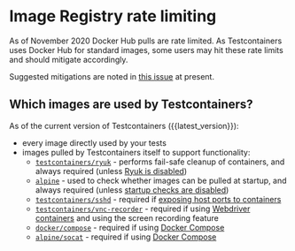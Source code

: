 # Image Registry rate limiting

As of November 2020 Docker Hub pulls are rate limited. 
As Testcontainers uses Docker Hub for standard images, some users may hit these rate limits and should mitigate accordingly.

Suggested mitigations are noted in [this issue](https://github.com/testcontainers/testcontainers-java/issues/3099) at present.

## Which images are used by Testcontainers?

As of the current version of Testcontainers ({{latest_version}}):

* every image directly used by your tests
* images pulled by Testcontainers itself to support functionality:
    * [`testcontainers/ryuk`](https://hub.docker.com/r/testcontainers/ryuk) - performs fail-safe cleanup of containers, and always required (unless [Ryuk is disabled](../features/configuration.md#disabling-ryuk))
    * [`alpine`](https://hub.docker.com/r/_/alpine) - used to check whether images can be pulled at startup, and always required (unless [startup checks are disabled](../features/configuration.md#disabling-the-startup-checks))
    * [`testcontainers/sshd`](https://hub.docker.com/r/testcontainers/sshd) - required if [exposing host ports to containers](../features/networking.md#exposing-host-ports-to-the-container)
    * [`testcontainers/vnc-recorder`](https://hub.docker.com/r/testcontainers/vnc-recorder) - required if using [Webdriver containers](../modules/webdriver_containers.md) and using the screen recording feature
    * [`docker/compose`](https://hub.docker.com/r/docker/compose) - required if using [Docker Compose](../modules/docker_compose.md)
    * [`alpine/socat`](https://hub.docker.com/r/alpine/socat) - required if using [Docker Compose](../modules/docker_compose.md)
